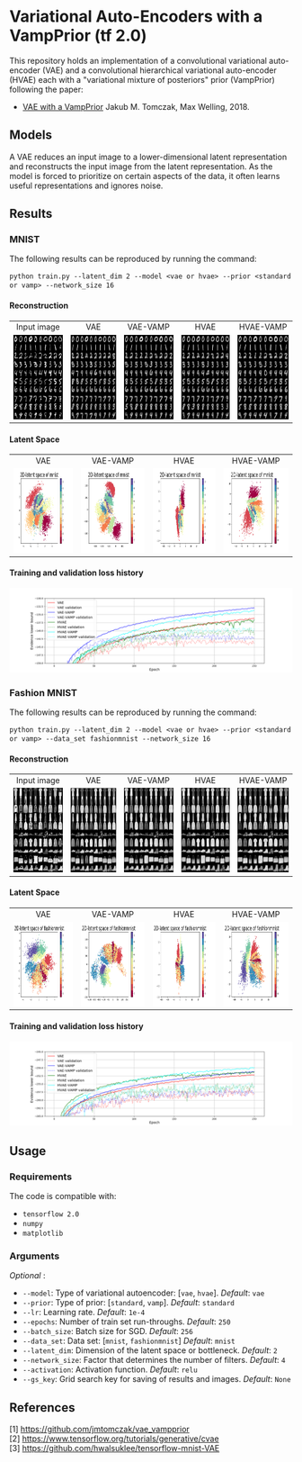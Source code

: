 # Variational Auto-Encoders with a VampPrior (tf 2.0)
This repository holds an implementation of a convolutional variational auto-encoder (VAE) and a convolutional hierarchical variational auto-encoder (HVAE) each with a "variational mixture of posteriors" prior (VampPrior) following the paper:
* [VAE with a VampPrior](https://arxiv.org/abs/1705.07120) Jakub M. Tomczak, Max Welling, 2018.

## Models
A VAE reduces an input image to a lower-dimensional latent representation and reconstructs the input image from the latent representation. As the model is forced to prioritize on certain aspects of the data, it often learns useful representations and ignores noise.

## Results
### MNIST
The following results can be reproduced by running the command:
```
python train.py --latent_dim 2 --model <vae or hvae> --prior <standard or vamp> --network_size 16
```
#### Reconstruction
<table align="center">
<tr align='center'>
<td> Input image </td>
<td> VAE </td>
<td> VAE-VAMP </td>
<td> HVAE </td>
<td> HVAE-VAMP </td>
</tr>
<tr>
<td><img src = 'img/mnist_input.png' height = '150px'>
<td><img src = 'img/mnist_vae_standard_bs256_dim2_factor16.0_epochs250_reconmanifold.png' height = '150px'>
<td><img src = 'img/mnist_vae_vamp_bs256_dim2_factor16.0_epochs250_reconmanifold.png' height = '150px'>
<td><img src = 'img/mnist_hvae_standard_bs256_dim2_factor16.0_epochs250_reconmanifold.png' height = '150px'>
<td><img src = 'img/mnist_hvae_vamp_bs256_dim2_factor16.0_epochs250_reconmanifold.png' height = '150px'>
</tr>
</table>

#### Latent Space
<table align="center">
<tr align='center'>
<td> VAE </td>
<td> VAE-VAMP </td>
<td> HVAE </td>
<td> HVAE-VAMP </td>
<tr>
<td><img src = 'img/mnist_vae_standard_bs256_dim2_factor16.0_epochs250_embedding_z.png' height = '150px'>
<td><img src = 'img/mnist_vae_vamp_bs256_dim2_factor16.0_epochs250_embedding_z.png' height = '150px'>
<td><img src = 'img/mnist_hvae_standard_bs256_dim2_factor16.0_epochs250_embedding_z.png' height = '150px'>
<td><img src = 'img/mnist_hvae_vamp_bs256_dim2_factor16.0_epochs250_embedding_z.png' height = '150px'>
</tr>
</table>

#### Training and validation loss history
![](img/mnist_ldim2_factor16_losshistory.png)

### Fashion MNIST
The following results can be reproduced by running the command:
```
python train.py --latent_dim 2 --model <vae or hvae> --prior <standard or vamp> --data_set fashionmnist --network_size 16
```
#### Reconstruction
<table align="center">
<tr align='center'>
<td> Input image </td>
<td> VAE </td>
<td> VAE-VAMP </td>
<td> HVAE </td>
<td> HVAE-VAMP </td>
</tr>
<tr>
<td><img src = 'img/fashionmnist_input.png' height = '150px'>
<td><img src = 'img/fashionmnist_vae_standard_bs256_dim2_factor16.0_epochs250_reconmanifold.png' height = '150px'>
<td><img src = 'img/fashionmnist_vae_vamp_bs256_dim2_factor16.0_epochs250_reconmanifold.png' height = '150px'>
<td><img src = 'img/fashionmnist_hvae_standard_bs256_dim2_factor16.0_epochs250_reconmanifold.png' height = '150px'>
<td><img src = 'img/fashionmnist_hvae_vamp_bs256_dim2_factor16.0_epochs250_reconmanifold.png' height = '150px'>
</tr>
</table>

#### Latent Space
<table align="center">
<tr align='center'>
<td> VAE </td>
<td> VAE-VAMP </td>
<td> HVAE </td>
<td> HVAE-VAMP </td>
<tr>
<td><img src = 'img/fashionmnist_vae_standard_bs256_dim2_factor16.0_epochs250_embedding_z.png' height = '150px'>
<td><img src = 'img/fashionmnist_vae_vamp_bs256_dim2_factor16.0_epochs250_embedding_z.png' height = '150px'>
<td><img src = 'img/fashionmnist_hvae_standard_bs256_dim2_factor16.0_epochs250_embedding_z.png' height = '150px'>
<td><img src = 'img/fashionmnist_hvae_vamp_bs256_dim2_factor16.0_epochs250_embedding_z.png' height = '150px'>
</tr>
</table>

#### Training and validation loss history
![](img/fashionmnist_ldim2_factor16_losshistory.png)


## Usage
### Requirements
The code is compatible with:
* `tensorflow 2.0`
* `numpy`
* `matplotlib`


### Arguments
*Optional* :  
* `--model`: Type of variational autoencoder: [`vae`, `hvae`]. *Default*: `vae`
* `--prior`: Type of prior: [`standard`, `vamp`]. *Default*: `standard`
* `--lr`: Learning rate. *Default*: `1e-4`
* `--epochs`: Number of train set run-throughs. *Default*: `250`
* `--batch_size`: Batch size for SGD. *Default*: `256`
* `--data_set`: Data set: [`mnist`, `fashionmnist`] *Default*: `mnist`
* `--latent_dim`: Dimension of the latent space or bottleneck. *Default*: `2`
* `--network_size`: Factor that determines the number of filters. *Default*: `4`
* `--activation`: Activation function. *Default*: `relu`
* `--gs_key`: Grid search key for saving of results and images. *Default*: `None`

## References
[1] https://github.com/jmtomczak/vae_vampprior  
[2] https://www.tensorflow.org/tutorials/generative/cvae  
[3] https://github.com/hwalsuklee/tensorflow-mnist-VAE